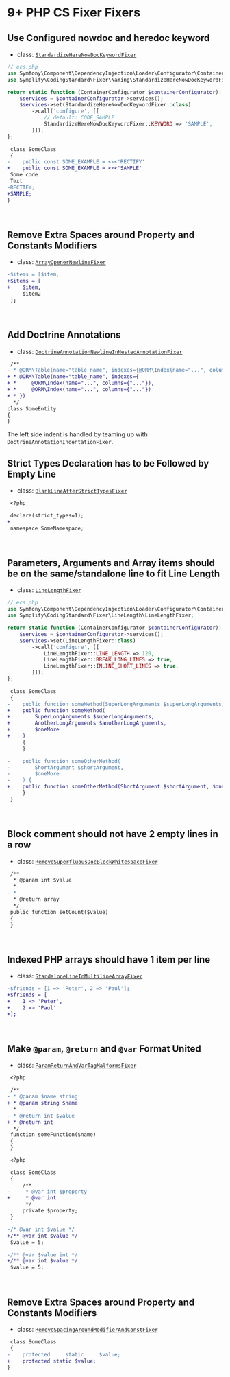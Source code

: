 # 9+ PHP CS Fixer Fixers

## Use Configured nowdoc and heredoc keyword

- class: [`StandardizeHereNowDocKeywordFixer`](../src/Fixer/Naming/StandardizeHereNowDocKeywordFixer.php)

```php
// ecs.php
use Symfony\Component\DependencyInjection\Loader\Configurator\ContainerConfigurator;
use Symplify\CodingStandard\Fixer\Naming\StandardizeHereNowDocKeywordFixer;

return static function (ContainerConfigurator $containerConfigurator): void {
    $services = $containerConfigurator->services();
    $services->set(StandardizeHereNowDocKeywordFixer::class)
        ->call('configure', [[
            // default: CODE_SAMPLE
            StandardizeHereNowDocKeywordFixer::KEYWORD => 'SAMPLE',
        ]]);
};
```

```diff
 class SomeClass
 {
-    public const SOME_EXAMPLE = <<<'RECTIFY'
+    public const SOME_EXAMPLE = <<<'SAMPLE'
 Some code
 Text
-RECTIFY;
+SAMPLE;
}
```

<br>

## Remove Extra Spaces around Property and Constants Modifiers

- class: [`ArrayOpenerNewlineFixer`](../src/Fixer/ArrayNotation/ArrayOpenerNewlineFixer.php)

```diff
-$items = [$item,
+$items = [
+    $item,
     $item2
 ];
```

<br>

## Add Doctrine Annotations

- class: [`DoctrineAnnotationNewlineInNestedAnnotationFixer`](../src/Fixer/Annotation/DoctrineAnnotationNewlineInNestedAnnotationFixer.php)

```diff
 /**
- * @ORM\Table(name="table_name", indexes={@ORM\Index(name="...", columns={"..."}), @ORM\Index(name="...", columns={"..."})})
+ * @ORM\Table(name="table_name", indexes={
+ *     @ORM\Index(name="...", columns={"..."}),
+ *     @ORM\Index(name="...", columns={"..."})
+ * })
  */
class SomeEntity
{
}
```

The left side indent is handled by teaming up with `DoctrineAnnotationIndentationFixer`.


## Strict Types Declaration has to be Followed by Empty Line

- class: [`BlankLineAfterStrictTypesFixer`](../src/Fixer/Strict/BlankLineAfterStrictTypesFixer.php)

```diff
 <?php

 declare(strict_types=1);
+
 namespace SomeNamespace;
```

<br>

## Parameters, Arguments and Array items should be on the same/standalone line to fit Line Length

- class: [`LineLengthFixer`](../src/Fixer/LineLength/LineLengthFixer.php)

```php
// ecs.php
use Symfony\Component\DependencyInjection\Loader\Configurator\ContainerConfigurator;
use Symplify\CodingStandard\Fixer\LineLength\LineLengthFixer;

return static function (ContainerConfigurator $containerConfigurator): void {
    $services = $containerConfigurator->services();
    $services->set(LineLengthFixer::class)
        ->call('configure', [[
            LineLengthFixer::LINE_LENGTH => 120,
            LineLengthFixer::BREAK_LONG_LINES => true,
            LineLengthFixer::INLINE_SHORT_LINES => true,
        ]]);
};
```

```diff
 class SomeClass
 {
-    public function someMethod(SuperLongArguments $superLongArguments, AnotherLongArguments $anotherLongArguments, $oneMore)
+    public function someMethod(
+        SuperLongArguments $superLongArguments,
+        AnotherLongArguments $anotherLongArguments,
+        $oneMore
+    )
     {
     }

-    public function someOtherMethod(
-        ShortArgument $shortArgument,
-        $oneMore
-    ) {
+    public function someOtherMethod(ShortArgument $shortArgument, $oneMore) {
     }
 }
```

<br>

## Block comment should not have 2 empty lines in a row

- class: [`RemoveSuperfluousDocBlockWhitespaceFixer`](../src/Fixer/Commenting/RemoveSuperfluousDocBlockWhitespaceFixer.php)

```diff
 /**
  * @param int $value
  *
- *
  * @return array
  */
 public function setCount($value)
 {
 }
```

<br>

## Indexed PHP arrays should have 1 item per line

- class: [`StandaloneLineInMultilineArrayFixer`](../src/Fixer/ArrayNotation/StandaloneLineInMultilineArrayFixer.php)

```diff
-$friends = [1 => 'Peter', 2 => 'Paul'];
+$friends = [
+    1 => 'Peter',
+    2 => 'Paul'
+];
```

<br>

## Make `@param`, `@return` and `@var` Format United

- class: [`ParamReturnAndVarTagMalformsFixer`](../src/Fixer/Commenting/ParamReturnAndVarTagMalformsFixer.php)

```diff
 <?php

 /**
- * @param $name string
+ * @param string $name
  *
- * @return int $value
+ * @return int
  */
 function someFunction($name)
 {
 }
```

```diff
 <?php

 class SomeClass
 {
     /**
-     * @var int $property
+     * @var int
      */
     private $property;
 }
```

```diff
-/* @var int $value */
+/** @var int $value */
 $value = 5;

-/** @var $value int */
+/** @var int $value */
 $value = 5;
```

<br>

## Remove Extra Spaces around Property and Constants Modifiers

- class: [`RemoveSpacingAroundModifierAndConstFixer`](packages/coding-standard/src/Fixer/Spacing/RemoveSpacingAroundModifierAndConstFixer.php)

```diff
 class SomeClass
 {
-    protected     static     $value;
+    protected static $value;
}
```
